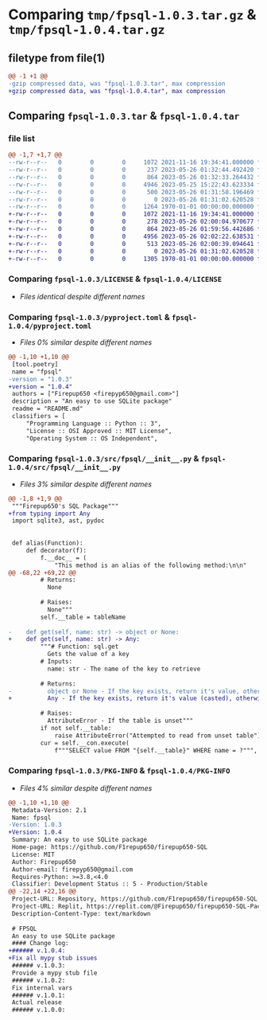 # Comparing `tmp/fpsql-1.0.3.tar.gz` & `tmp/fpsql-1.0.4.tar.gz`

## filetype from file(1)

```diff
@@ -1 +1 @@
-gzip compressed data, was "fpsql-1.0.3.tar", max compression
+gzip compressed data, was "fpsql-1.0.4.tar", max compression
```

## Comparing `fpsql-1.0.3.tar` & `fpsql-1.0.4.tar`

### file list

```diff
@@ -1,7 +1,7 @@
--rw-r--r--   0        0        0     1072 2021-11-16 19:34:41.000000 fpsql-1.0.3/LICENSE
--rw-r--r--   0        0        0      237 2023-05-26 01:32:44.492420 fpsql-1.0.3/README.md
--rw-r--r--   0        0        0      864 2023-05-26 01:32:33.264432 fpsql-1.0.3/pyproject.toml
--rw-r--r--   0        0        0     4946 2023-05-25 15:22:43.623334 fpsql-1.0.3/src/fpsql/__init__.py
--rw-r--r--   0        0        0      500 2023-05-26 01:31:58.196469 fpsql-1.0.3/src/fpsql/__init__.pyi
--rw-r--r--   0        0        0        0 2023-05-26 01:31:02.620528 fpsql-1.0.3/src/fpsql/py.typed
--rw-r--r--   0        0        0     1264 1970-01-01 00:00:00.000000 fpsql-1.0.3/PKG-INFO
+-rw-r--r--   0        0        0     1072 2021-11-16 19:34:41.000000 fpsql-1.0.4/LICENSE
+-rw-r--r--   0        0        0      278 2023-05-26 02:00:04.970677 fpsql-1.0.4/README.md
+-rw-r--r--   0        0        0      864 2023-05-26 01:59:56.442686 fpsql-1.0.4/pyproject.toml
+-rw-r--r--   0        0        0     4956 2023-05-26 02:02:22.638531 fpsql-1.0.4/src/fpsql/__init__.py
+-rw-r--r--   0        0        0      513 2023-05-26 02:00:39.094641 fpsql-1.0.4/src/fpsql/__init__.pyi
+-rw-r--r--   0        0        0        0 2023-05-26 01:31:02.620528 fpsql-1.0.4/src/fpsql/py.typed
+-rw-r--r--   0        0        0     1305 1970-01-01 00:00:00.000000 fpsql-1.0.4/PKG-INFO
```

### Comparing `fpsql-1.0.3/LICENSE` & `fpsql-1.0.4/LICENSE`

 * *Files identical despite different names*

### Comparing `fpsql-1.0.3/pyproject.toml` & `fpsql-1.0.4/pyproject.toml`

 * *Files 0% similar despite different names*

```diff
@@ -1,10 +1,10 @@
 [tool.poetry]
 name = "fpsql"
-version = "1.0.3"
+version = "1.0.4"
 authors = ["Firepup650 <firepyp650@gmail.com>"]
 description = "An easy to use SQLite package"
 readme = "README.md"
 classifiers = [
     "Programming Language :: Python :: 3",
     "License :: OSI Approved :: MIT License",
     "Operating System :: OS Independent",
```

### Comparing `fpsql-1.0.3/src/fpsql/__init__.py` & `fpsql-1.0.4/src/fpsql/__init__.py`

 * *Files 3% similar despite different names*

```diff
@@ -1,8 +1,9 @@
 """Firepup650's SQL Package"""
+from typing import Any
 import sqlite3, ast, pydoc
 
 
 def alias(Function):
     def decorator(f):
         f.__doc__ = (
             "This method is an alias of the following method:\n\n"
@@ -68,22 +69,22 @@
         # Returns:
           None
 
         # Raises:
           None"""
         self.__table = tableName
 
-    def get(self, name: str) -> object or None:
+    def get(self, name: str) -> Any:
         """# Function: sql.get
           Gets the value of a key
         # Inputs:
           name: str - The name of the key to retrieve
 
         # Returns:
-          object or None - If the key exists, return it's value, otherwise, return `None`
+          Any - If the key exists, return it's value (casted), otherwise, return `None`
 
         # Raises:
           AttributeError - If the table is unset"""
         if not self.__table:
             raise AttributeError("Attempted to read from unset table")
         cur = self.__con.execute(
             f"""SELECT value FROM "{self.__table}" WHERE name = ?""", (name,)
```

### Comparing `fpsql-1.0.3/PKG-INFO` & `fpsql-1.0.4/PKG-INFO`

 * *Files 4% similar despite different names*

```diff
@@ -1,10 +1,10 @@
 Metadata-Version: 2.1
 Name: fpsql
-Version: 1.0.3
+Version: 1.0.4
 Summary: An easy to use SQLite package
 Home-page: https://github.com/F1repup650/firepup650-SQL
 License: MIT
 Author: Firepup650
 Author-email: firepyp650@gmail.com
 Requires-Python: >=3.8,<4.0
 Classifier: Development Status :: 5 - Production/Stable
@@ -22,14 +22,16 @@
 Project-URL: Repository, https://github.com/F1repup650/firepup650-SQL
 Project-URL: Replit, https://replit.com/@Firepup650/firepup650-SQL-Package
 Description-Content-Type: text/markdown
 
 # FPSQL
 An easy to use SQLite package
 #### Change log:
+###### v.1.0.4:
+Fix all mypy stub issues
 ###### v.1.0.3:
 Provide a mypy stub file
 ###### v.1.0.2:
 Fix internal vars
 ###### v.1.0.1:
 Actual release
 ###### v.1.0.0:
```

